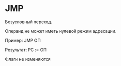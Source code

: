 # JMP

Безусловный переход.

Операнд не может иметь нулевой режим адресации.

Пример: JMP ОП

Результат: PC := ОП

Флаги не изменяются